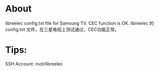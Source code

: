 # About
libreelec config.txt file for Samsung TV. CEC function is OK.
libreelec 的 config.txt 文件，在三星电视上测试通过，CEC功能正常。

# Tips:
SSH Account: root/libreelec

